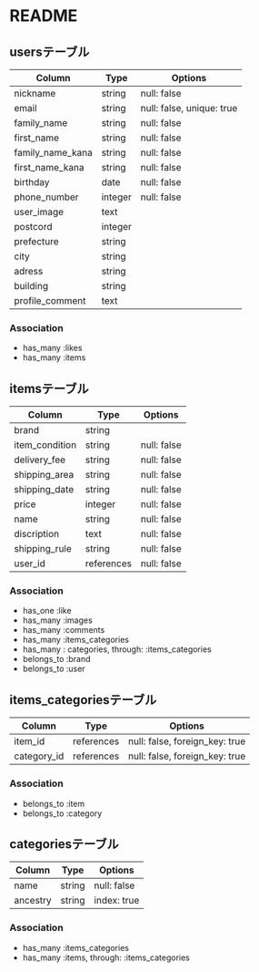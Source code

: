 # README

## usersテーブル

|Column|Type|Options|
|------|----|-------|
|nickname|string|null: false|
|email|string|null: false, unique: true|
|family_name|string|null: false|
|first_name|string|null: false|
|family_name_kana|string|null: false|
|first_name_kana|string|null: false|
|birthday|date|null: false|
|phone_number|integer|null: false|
|user_image|text||
|postcord|integer||
|prefecture|string||
|city|string||
|adress|string||
|building|string||
|profile_comment|text||


### Association
- has_many :likes
- has_many :items

## itemsテーブル

|Column|Type|Options|
|------|----|-------|
|brand|string||
|item_condition|string|null: false|
|delivery_fee|string|null: false|
|shipping_area|string|null: false|
|shipping_date|string|null: false|
|price|integer|null: false|
|name|string|null: false|
|discription|text|null: false|
|shipping_rule|string|null: false|
|user_id|references|null: false|

### Association
- has_one :like
- has_many :images
- has_many :comments
- has_many :items_categories
- has_many : categories, through: :items_categories
- belongs_to :brand
- belongs_to :user


## items_categoriesテーブル

|Column|Type|Options|
|------|----|-------|
|item_id|references|null: false, foreign_key: true|
|category_id|references|null: false, foreign_key: true|

### Association
- belongs_to :item
- belongs_to :category


## categoriesテーブル

|Column|Type|Options|
|------|----|-------|
|name|string|null: false|
|ancestry|string|index: true|

### Association
- has_many :items_categories
- has_many :items, through: :items_categories
